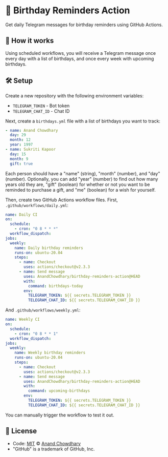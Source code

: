 # 🎁 Birthday Reminders Action

Get daily Telegram messages for birthday reminders using GitHub Actions.

## 🎈 How it works

Using scheduled workflows, you will receive a Telegram message once every day with a list of birthdays, and once every week with upcoming birthdays.

## 🛠️ Setup

Create a new repository with the following environment variables:

- `TELEGRAM_TOKEN` - Bot token
- `TELEGRAM_CHAT_ID` - Chat ID

Next, create a `birthdays.yml` file with a list of birthdays you want to track:

```yaml
- name: Anand Chowdhary
  day: 29
  month: 12
  year: 1997
- name: Sukriti Kapoor
  day: 15
  month: 9
  gift: true
```

Each person should have a "name" (string), "month" (number), and "day" (number). Optionally, you can add "year" (number) to find out how many years old they are, "gift" (boolean) for whether or not you want to be reminded to purchase a gift, and "me" (boolean) for a wish for yourself.

Then, create two GitHub Actions workflow files. First, `.github/workflows/daily.yml`:

```yaml
name: Daily CI
on:
  schedule:
    - cron: "0 8 * * *"
  workflow_dispatch:
jobs:
  weekly:
    name: Daily birthday reminders
    runs-on: ubuntu-20.04
    steps:
      - name: Checkout
        uses: actions/checkout@v2.3.3
      - name: Send message
        uses: AnandChowdhary/birthday-reminders-action@HEAD
        with:
          command: birthdays-today
        env:
          TELEGRAM_TOKEN: ${{ secrets.TELEGRAM_TOKEN }}
          TELEGRAM_CHAT_ID: ${{ secrets.TELEGRAM_CHAT_ID }}
```

And `.github/workflows/weekly.yml`:

```yaml
name: Weekly CI
on:
  schedule:
    - cron: "0 8 * * 1"
  workflow_dispatch:
jobs:
  weekly:
    name: Weekly birthday reminders
    runs-on: ubuntu-20.04
    steps:
      - name: Checkout
        uses: actions/checkout@v2.3.3
      - name: Send message
        uses: AnandChowdhary/birthday-reminders-action@HEAD
        with:
          command: upcoming-birthdays
        env:
          TELEGRAM_TOKEN: ${{ secrets.TELEGRAM_TOKEN }}
          TELEGRAM_CHAT_ID: ${{ secrets.TELEGRAM_CHAT_ID }}
```

You can manually trigger the workflow to test it out.

## 📄 License

- Code: [MIT](./LICENSE) © [Anand Chowdhary](https://anandchowdhary.com)
- "GitHub" is a trademark of GitHub, Inc.
